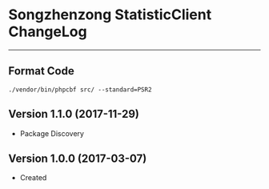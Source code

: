 # Songzhenzong StatisticClient ChangeLog

---

## Format Code
```
./vendor/bin/phpcbf src/ --standard=PSR2
```

## Version 1.1.0 (2017-11-29)

- Package Discovery

## Version 1.0.0 (2017-03-07)

- Created
